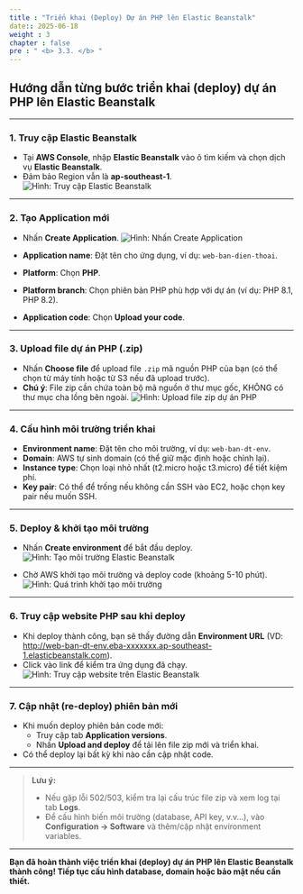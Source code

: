 ```yaml
---
title : "Triển khai (Deploy) Dự án PHP lên Elastic Beanstalk"
date:: 2025-06-18
weight : 3
chapter : false
pre : " <b> 3.3. </b> "
---
```


## Hướng dẫn từng bước triển khai (deploy) dự án PHP lên Elastic Beanstalk

---

### 1. Truy cập Elastic Beanstalk

- Tại **AWS Console**, nhập **Elastic Beanstalk** vào ô tìm kiếm và chọn dịch vụ **Elastic Beanstalk**.
- Đảm bảo Region vẫn là **ap-southeast-1**.
![Hình: Truy cập Elastic Beanstalk](/images/3.3/image21.png)

---

### 2. Tạo Application mới

- Nhấn **Create Application**.
![Hình: Nhấn Create Application](/images/3.3/image22.png)

- **Application name**: Đặt tên cho ứng dụng, ví dụ: `web-ban-dien-thoai`.
- **Platform**: Chọn **PHP**.
- **Platform branch**: Chọn phiên bản PHP phù hợp với dự án (ví dụ: PHP 8.1, PHP 8.2).
- **Application code**: Chọn **Upload your code**.

---

### 3. Upload file dự án PHP (.zip)

- Nhấn **Choose file** để upload file `.zip` mã nguồn PHP của bạn (có thể chọn từ máy tính hoặc từ S3 nếu đã upload trước).
- **Chú ý**: File zip cần chứa toàn bộ mã nguồn ở thư mục gốc, KHÔNG có thư mục cha lồng bên ngoài.
![Hình: Upload file zip dự án PHP](/images/3.3/image23.png)

---

### 4. Cấu hình môi trường triển khai

- **Environment name**: Đặt tên cho môi trường, ví dụ: `web-ban-dt-env`.
- **Domain**: AWS tự sinh domain (có thể giữ mặc định hoặc chỉnh lại).
- **Instance type**: Chọn loại nhỏ nhất (t2.micro hoặc t3.micro) để tiết kiệm phí.
- **Key pair**: Có thể để trống nếu không cần SSH vào EC2, hoặc chọn key pair nếu muốn SSH.

---

### 5. Deploy & khởi tạo môi trường

- Nhấn **Create environment** để bắt đầu deploy.
![Hình: Tạo môi trường Elastic Beanstalk](/images/3.3/image24.png)

- Chờ AWS khởi tạo môi trường và deploy code (khoảng 5-10 phút).
![Hình: Quá trình khởi tạo môi trường](/images/3.3/image25.png)

---

### 6. Truy cập website PHP sau khi deploy

- Khi deploy thành công, bạn sẽ thấy đường dẫn **Environment URL** (VD: http://web-ban-dt-env.eba-xxxxxxx.ap-southeast-1.elasticbeanstalk.com).
- Click vào link để kiểm tra ứng dụng đã chạy.
![Hình: Truy cập website trên Elastic Beanstalk](/images/3.3/image26.png)

---

### 7. Cập nhật (re-deploy) phiên bản mới

- Khi muốn deploy phiên bản code mới:
  - Truy cập tab **Application versions**.
  - Nhấn **Upload and deploy** để tải lên file zip mới và triển khai.
- Có thể deploy lại bất kỳ khi nào cần cập nhật code.

---

> **Lưu ý:**  
> - Nếu gặp lỗi 502/503, kiểm tra lại cấu trúc file zip và xem log tại tab **Logs**.
> - Để cấu hình biến môi trường (database, API key, v.v...), vào **Configuration → Software** và thêm/cập nhật environment variables.

---

**Bạn đã hoàn thành việc triển khai (deploy) dự án PHP lên Elastic Beanstalk thành công! Tiếp tục cấu hình database, domain hoặc bảo mật nếu cần thiết.**

